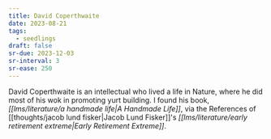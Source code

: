 ```yaml
---
title: David Coperthwaite
date: 2023-08-21
tags:
  - seedlings
draft: false
sr-due: 2023-12-03
sr-interval: 3
sr-ease: 250
---
```

David Coperthwaite is an intellectual who lived a life in Nature, where he did most of his wok in promoting yurt building. I found his book, *[[lms/literature/a handmade life|A Handmade Life]]*, via the References of [[thoughts/jacob lund fisker|Jacob Lund Fisker]]'s *[[lms/literature/early retirement extreme|Early Retirement Extreme]]*.